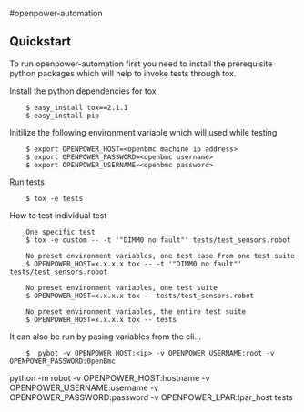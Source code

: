 #openpower-automation

Quickstart
----------

To run openpower-automation first you need to install the prerequisite python
packages which will help to invoke tests through tox.

Install the python dependencies for tox
```shell
    $ easy_install tox==2.1.1
    $ easy_install pip
```

Initilize the following environment variable which will used while testing
```shell
    $ export OPENPOWER_HOST=<openbmc machine ip address>
    $ export OPENPOWER_PASSWORD=<openbmc username>
    $ export OPENPOWER_USERNAME=<openbmc password>

```

Run tests
```shell
    $ tox -e tests
```

How to test individual test
```shell
    One specific test
    $ tox -e custom -- -t '"DIMM0 no fault"' tests/test_sensors.robot

    No preset environment variables, one test case from one test suite
    $ OPENPOWER_HOST=x.x.x.x tox -- -t '"DIMM0 no fault"' tests/test_sensors.robot

    No preset environment variables, one test suite
    $ OPENPOWER_HOST=x.x.x.x tox -- tests/test_sensors.robot

    No preset environment variables, the entire test suite
    $ OPENPOWER_HOST=x.x.x.x tox -- tests
```

It can also be run by pasing variables from the cli...
```shell
    $  pybot -v OPENPOWER_HOST:<ip> -v OPENPOWER_USERNAME:root -v OPENPOWER_PASSWORD:0penBmc
```

python -m robot -v OPENPOWER_HOST:hostname -v OPENPOWER_USERNAME:username -v OPENPOWER_PASSWORD:password -v OPENPOWER_LPAR:lpar_host tests

